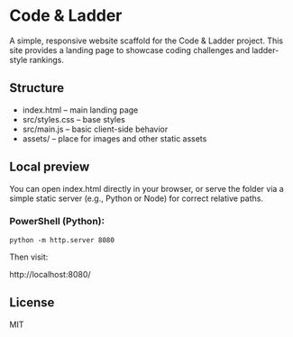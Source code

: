 # Code & Ladder

A simple, responsive website scaffold for the Code & Ladder project. This site provides a landing page to showcase coding challenges and ladder-style rankings.

## Structure

- index.html – main landing page
- src/styles.css – base styles
- src/main.js – basic client-side behavior
- assets/ – place for images and other static assets

## Local preview

You can open index.html directly in your browser, or serve the folder via a simple static server (e.g., Python or Node) for correct relative paths.

### PowerShell (Python):

```
python -m http.server 8080
```

Then visit:

http://localhost:8080/

## License

MIT
